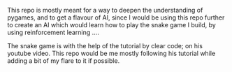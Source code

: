 This repo is mostly meant for a way to deepen the understanding of pygames, and to get a flavour of AI, since I would be using this repo further to create an AI which would learn how to play the snake game I build, by using reinforcement learning .... 

The snake game is with the help of the tutorial by clear code; on his youtube video. This repo would be me mostly following his tutorial while adding a bit of my flare to it if possible. 